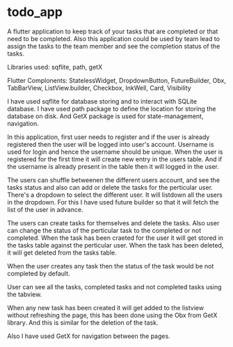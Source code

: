 # todo_app

A flutter application to keep track of your tasks that are completed or that need to be completed. Also this application could be used by team lead to assign the tasks to the team member and see the completion status of the tasks.

Libraries used: sqflite, path, getX

Flutter Complonents: StatelessWidget, DropdownButton, FutureBuilder, Obx, TabBarView, ListView.builder, Checkbox, InkWell, Card, Visibility

I have used sqflite for database storing and to interact with SQLite database.
I have used path package to define the location for storing the database on disk.
And GetX package is used for state-management, navigation.

In this application, first user needs to register and if the user is already registered then the user will be logged into user's account. Username is used for login and hence the username should be unique. When the user is registered for the first time it will create new entry in the users table. And if the username is already present in the table then it will logged in the user.

The users can shuffle betweenen the different users account, and see the tasks status and also can add or delete the tasks for the perticular user. There's a dropdown to select the different user. It will listdown all the users in the dropdown. For this I have used future builder so that it will fetch the list of the user in advance.

The users can create tasks for themselves and delete the tasks. Also user can change the status of the perticular task to the completed or not completed. When the task has been craeted for the user it will get stored in the tasks table against the perticular user. When the task has been deleted, it will get deleted from the tasks table.

When the user creates any task then the status of the task would be not completed by default.

User can see all the tasks, completed tasks and not completed tasks using the tabview.

When any new task has been created it will get added to the listview without refreshing the page, this has been done using the Obx from GetX library. And this is similar for the deletion of the task.

Also I have used GetX for navigation between the pages.
